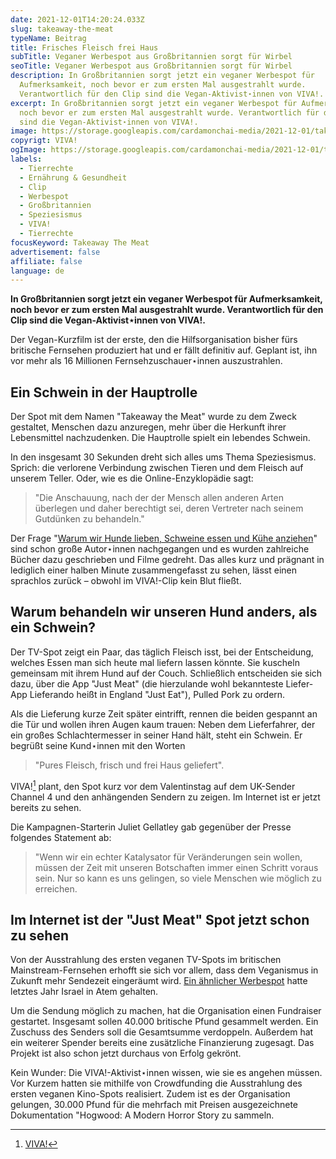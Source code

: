 ```yaml
---
date: 2021-12-01T14:20:24.033Z
slug: takeaway-the-meat
typeName: Beitrag
title: Frisches Fleisch frei Haus
subTitle: Veganer Werbespot aus Großbritannien sorgt für Wirbel
seoTitle: Veganer Werbespot aus Großbritannien sorgt für Wirbel
description: In Großbritannien sorgt jetzt ein veganer Werbespot für
  Aufmerksamkeit, noch bevor er zum ersten Mal ausgestrahlt wurde.
  Verantwortlich für den Clip sind die Vegan-Aktivist⋆innen von VIVA!.
excerpt: In Großbritannien sorgt jetzt ein veganer Werbespot für Aufmerksamkeit,
  noch bevor er zum ersten Mal ausgestrahlt wurde. Verantwortlich für den Clip
  sind die Vegan-Aktivist⋆innen von VIVA!.
image: https://storage.googleapis.com/cardamonchai-media/2021-12-01/takeaway-the-meat-jpg-imagine-080818_4d3c36_1024_768/640.webp
copyrigt: VIVA!
ogImage: https://storage.googleapis.com/cardamonchai-media/2021-12-01/takeaway-the-meat-fb-png-imagine-080818_483730_1200_628/640.webp
labels:
  - Tierrechte
  - Ernährung & Gesundheit
  - Clip
  - Werbespot
  - Großbritannien
  - Speziesismus
  - VIVA!
  - Tierrechte
focusKeyword: Takeaway The Meat
advertisement: false
affiliate: false
language: de
---
```

**In Großbritannien sorgt jetzt ein veganer Werbespot für Aufmerksamkeit, noch bevor er zum ersten Mal ausgestrahlt wurde. Verantwortlich für den Clip sind die Vegan-Aktivist⋆innen von VIVA!.**

Der Vegan-Kurzfilm ist der erste, den die Hilfsorganisation bisher fürs britische Fernsehen produziert hat und er fällt definitiv auf. Geplant ist, ihn vor mehr als 16 Millionen Fernsehzuschauer⋆innen auszustrahlen.

##  Ein Schwein in der Hauptrolle

Der Spot mit dem Namen "Takeaway the Meat" wurde zu dem Zweck gestaltet, Menschen dazu anzuregen, mehr über die Herkunft ihrer Lebensmittel nachzudenken. Die Hauptrolle spielt ein lebendes Schwein.

In den insgesamt 30 Sekunden dreht sich alles ums Thema Speziesismus. Sprich: die verlorene Verbindung zwischen Tieren und dem Fleisch auf unserem Teller. Oder, wie es die Online-Enzyklopädie sagt: 

> "Die Anschauung, nach der der Mensch allen anderen Arten überlegen und daher berechtigt sei, deren Vertreter nach seinem Gutdünken zu behandeln."

Der Frage "[Warum wir Hunde lieben, Schweine essen und Kühe anziehen](/2019/03/warum-wir-hunde-lieben-schweine-essen-und-kuehe-anziehen/)" sind schon große Autor⋆innen nachgegangen und es wurden zahlreiche Bücher dazu geschrieben und Filme gedreht. Das alles kurz und prägnant in lediglich einer halben Minute zusammengefasst zu sehen, lässt einen sprachlos zurück – obwohl im VIVA!-Clip kein Blut fließt.

## Warum behandeln wir unseren Hund anders, als ein Schwein?

Der TV-Spot zeigt ein Paar, das täglich Fleisch isst, bei der Entscheidung, welches Essen man sich heute mal liefern lassen könnte. Sie kuscheln gemeinsam mit ihrem Hund auf der Couch. Schließlich entscheiden sie sich dazu, über die App "Just Meat" (die hierzulande wohl bekannteste Liefer-App Lieferando heißt in England "Just Eat"), Pulled Pork zu ordern.

Als die Lieferung kurze Zeit später eintrifft, rennen die beiden gespannt an die Tür und wollen ihren Augen kaum trauen: Neben dem Lieferfahrer, der ein großes Schlachtermesser in seiner Hand hält, steht ein Schwein. Er begrüßt seine Kund⋆innen mit den Worten 

> "Pures Fleisch, frisch und frei Haus geliefert".

VIVA![^1] plant, den Spot kurz vor dem Valentinstag auf dem UK-Sender Channel 4 und den anhängenden Sendern zu zeigen. Im Internet ist er jetzt bereits zu sehen.

Die Kampagnen-Starterin Juliet Gellatley gab gegenüber der Presse folgendes Statement ab:

> "Wenn wir ein echter Katalysator für Veränderungen sein wollen, müssen der Zeit mit unseren Botschaften immer einen Schritt voraus sein. Nur so kann es uns gelingen, so viele Menschen wie möglich zu erreichen.

## Im Internet ist der "Just Meat" Spot jetzt schon zu sehen

Von der Ausstrahlung des ersten veganen TV-Spots im britischen Mainstream-Fernsehen erhofft sie sich vor allem, dass dem Veganismus in Zukunft mehr Sendezeit eingeräumt wird. [Ein ähnlicher Werbespot](/2020/09/veganer-tv-spot-israel/) hatte letztes Jahr Israel in Atem gehalten.

Um die Sendung möglich zu machen, hat die Organisation einen Fundraiser gestartet. Insgesamt sollen 40.000 britische Pfund gesammelt werden. Ein Zuschuss des Senders soll die Gesamtsumme verdoppeln. Außerdem hat ein weiterer Spender bereits eine zusätzliche Finanzierung zugesagt. Das Projekt ist also schon jetzt durchaus von Erfolg gekrönt.

Kein Wunder: Die VIVA!-Aktivist⋆innen wissen, wie sie es angehen müssen. Vor Kurzem hatten sie mithilfe von Crowdfunding die Ausstrahlung des ersten veganen Kino-Spots realisiert. Zudem ist es der Organisation gelungen, 30.000 Pfund für die mehrfach mit Preisen ausgezeichnete Dokumentation "Hogwood: A Modern Horror Story zu sammeln.

<YouTube id="OdknF59dh1c" />

[^1]: [VIVA!](https://viva.org.uk/)